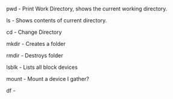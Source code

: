 pwd - Print Work Directory, shows the current working directory.

ls - Shows contents of current directory.

cd - Change Directory

mkdir - Creates a folder

rmdir - Destroys folder

lsblk - Lists all block devices

mount - Mount a device I gather?

df - 